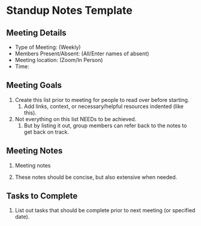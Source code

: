 # Standup Notes Template

## Meeting Details

- Type of Meeting: (Weekly)
- Members Present/Absent: (All/Enter names of absent)
- Meeting location: (Zoom/In Person)
- Time: 

## Meeting Goals

1) Create this list prior to meeting for people to read over before starting.
   1) Add links, context, or necessary/helpful resources indented (like this).
2) Not everything on this list NEEDs to be achieved.
   1) But by listing it out, group members can refer back to the notes to get back on track.

## Meeting Notes

1) Meeting notes 

2) These notes should be concise, but also extensive when needed.


## Tasks to Complete

1) List out tasks that should be complete prior to next meeting (or specified date).
